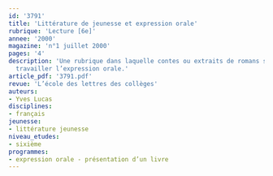 ```yaml
---
id: '3791'
title: 'Littérature de jeunesse et expression orale'
rubrique: 'Lecture [6e]'
annee: '2000'
magazine: 'n°1 juillet 2000'
pages: '4'
description: 'Une rubrique dans laquelle contes ou extraits de romans servent à faire
  travailler l’expression orale.'
article_pdf: '3791.pdf'
revue: 'L’école des lettres des collèges'
auteurs:
- Yves Lucas
disciplines:
- français
jeunesse:
- littérature jeunesse
niveau_etudes:
- sixième
programmes:
- expression orale - présentation d’un livre
---
```

